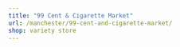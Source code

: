 ```yaml
---
title: "99 Cent & Cigarette Market"
url: /manchester/99-cent-and-cigarette-market/
shop: variety store
---
```

